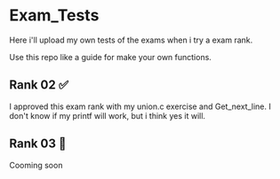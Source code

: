 # Exam_Tests
Here i'll upload my own tests of the exams when i try a exam rank.

Use this repo like a guide for make your own functions.

## Rank 02 :white_check_mark:
I approved this exam rank with my union.c exercise and Get_next_line. I don't know if my printf will work, but i think yes it will.

## Rank 03 :construction:
Cooming soon
